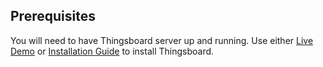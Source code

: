 ## Prerequisites

You will need to have Thingsboard server up and running. Use either [Live Demo](https://demo.thingsboard.io/signup) or 
[Installation Guide](/docs/user-guide/install/installation-options/) to install Thingsboard.
